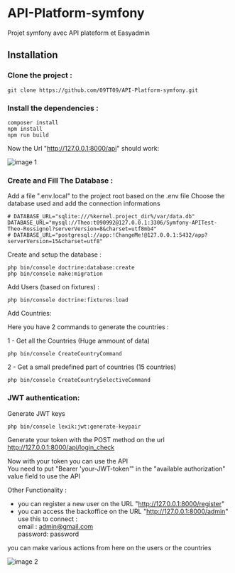 # API-Platform-symfony
Projet symfony avec API plateform et Easyadmin

## Installation

### Clone the project :  
```
git clone https://github.com/09TT09/API-Platform-symfony.git
```

### Install the dependencies :  
```
composer install
npm install
npm run build
```

Now the Url "http://127.0.0.1:8000/api" should work: <br />

![image 1](https://github.com/09TT09/API-Platform-symfony/tree/main/readmeimages/image_1.png?raw=true)

### Create and Fill The Database :  
Add a file ".env.local" to the project root based on the .env file
Choose the database used and add the connection informations

```
# DATABASE_URL="sqlite:///%kernel.project_dir%/var/data.db"
DATABASE_URL="mysql://Theo:t090992@127.0.0.1:3306/Symfony-APITest-Theo-Rossignol?serverVersion=8&charset=utf8mb4"
# DATABASE_URL="postgresql://app:!ChangeMe!@127.0.0.1:5432/app?serverVersion=15&charset=utf8"
```

Create and setup the database :  
 
```
php bin/console doctrine:database:create
php bin/console make:migration
```

Add Users (based on fixtures) :  

```
php bin/console doctrine:fixtures:load
```

Add Countries:  

Here you have 2 commands to generate the countries :  

1 - Get all the Countries (Huge ammount of data)  

```
php bin/console CreateCountryCommand
```

2 - Get a small predefined part of countries (15 countries)  

```
php bin/console CreateCountrySelectiveCommand
```

### JWT authentication:  

Generate JWT keys  

```
php bin/console lexik:jwt:generate-keypair
```

Generate your token with the POST method on the url http://127.0.0.1:8000/api/login_check


Now with your token you can use the API  
You need to put "Bearer 'your-JWT-token'" in the "available authorization" value field to use the API  

Other Functionality :

- you can register a new user on the URL "http://127.0.0.1:8000/register"  
- you can access the backoffice on the URL "http://127.0.0.1:8000/admin"  
use this to connect :  
email : admin@gmail.com  
password: password  

you can make various actions from here on the users or the countries

![image 2](https://github.com/09TT09/API-Platform-symfony/tree/main/readmeimages/image_2.png?raw=true)
